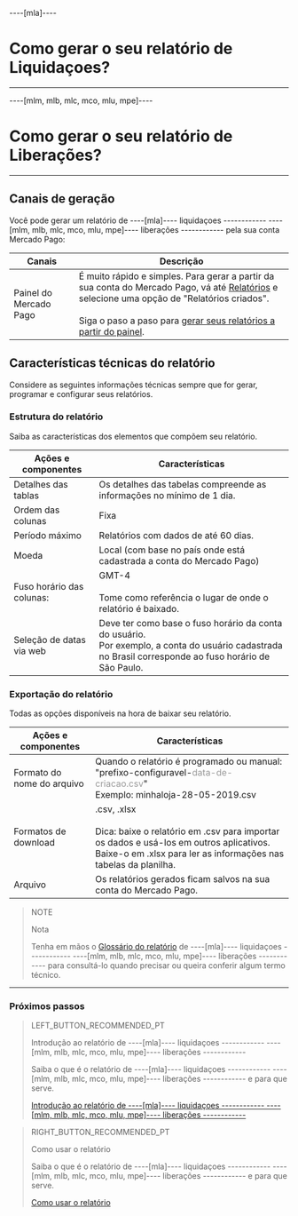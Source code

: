 ----[mla]----
# Como gerar o seu relatório de Liquidaçoes?
------------

----[mlm, mlb, mlc, mco, mlu, mpe]----
# Como gerar o seu relatório de Liberações?
------------


## Canais de geração

Você pode gerar um relatório de ----[mla]---- liquidaçoes ------------ ----[mlm, mlb, mlc, mco, mlu, mpe]---- liberações ------------ pela sua conta Mercado Pago:

| Canais | Descrição |
| ------- | ----------- |
| Painel do Mercado Pago | É muito rápido e simples. Para gerar a partir da sua conta do Mercado Pago, vá até [Relatórios](https://www.mercadopago[FAKER][URL][DOMAIN]/movements) e selecione uma opção de "Relatórios criados".<br/><br/>Siga o paso a paso para [gerar seus relatórios a partir do painel](https://www.mercadopago[FAKER][URL][DOMAIN]/developers/pt/guides/manage-account/reports/released-money/panel). |

## Características técnicas do relatório

Considere as seguintes informações técnicas sempre que for gerar, programar e configurar seus relatórios.


### Estrutura do relatório

Saiba as características dos elementos que compõem seu relatório.


| Ações e componentes | Características |
| ------------ | -------- |
| Detalhes das tablas | Os detalhes das tabelas compreende as informações no mínimo de 1 dia. |
| Ordem das colunas | Fixa |
| Período máximo | Relatórios com dados de até 60 dias. |
| Moeda | Local (com base no país onde está cadastrada a conta do Mercado Pago) |
| Fuso horário das colunas: | GMT-4 <br/> <br/> Tome como referência o lugar de onde o relatório é baixado. |
| Seleção de datas via web | Deve ter como base o fuso horário da conta do usuário. <br/>Por exemplo, a conta do usuário cadastrada no Brasil corresponde ao fuso horário de São Paulo. |


### Exportação do relatório

Todas as opções disponíveis na hora de baixar seu relatório.

| Ações e componentes | Características |
| ------------ | -------- |
| Formato do nome do arquivo | Quando o relatório é programado ou manual:<br/> "prefixo-configuravel-<span style='color:#999999;'>data-de-criacao.csv</span>" <br/> Exemplo: minhaloja-28-05-2019.csv |
| Formatos de download | .csv, .xlsx <br/><br/>Dica: baixe o relatório em .csv para importar os dados e usá-los em outros aplicativos. Baixe-o em .xlsx para ler as informações nas tabelas da planilha. |
| Arquivo | Os relatórios gerados ficam salvos na sua conta do Mercado Pago. |


> NOTE
>
> Nota
>
> Tenha em mãos o [Glossário do relatório](https://www.mercadopago.com.br/developers/pt/guides/manage-account/reports/released-money/glossary) de ----[mla]---- liquidaçoes ------------ ----[mlm, mlb, mlc, mco, mlu, mpe]---- liberações ------------ para consultá-lo quando precisar ou queira conferir algum termo técnico.

<hr/>

### Próximos passos

> LEFT_BUTTON_RECOMMENDED_PT
>
> Introdução ao relatório de ----[mla]---- liquidaçoes ------------ ----[mlm, mlb, mlc, mco, mlu, mpe]---- liberações ------------
>
> Saiba o que é o relatório de ----[mla]---- liquidaçoes ------------ ----[mlm, mlb, mlc, mco, mlu, mpe]---- liberações ------------ e para que serve.
>
> [Introdução ao relatório de ----[mla]---- liquidaçoes ------------ ----[mlm, mlb, mlc, mco, mlu, mpe]---- liberações ------------](https://www.mercadopago[FAKER][URL][DOMAIN]/developers/pt/guides/manage-account/reports/released-money/introduction)

> RIGHT_BUTTON_RECOMMENDED_PT
>
> Como usar o relatório
>
> Saiba o que é o relatório de ----[mla]---- liquidaçoes ------------ ----[mlm, mlb, mlc, mco, mlu, mpe]---- liberações ------------ e para que serve. 
>
> [Como usar o relatório](https://www.mercadopago[FAKER][URL][DOMAIN]/developers/pt/guides/manage-account/reports/released-money/how-to-use)
